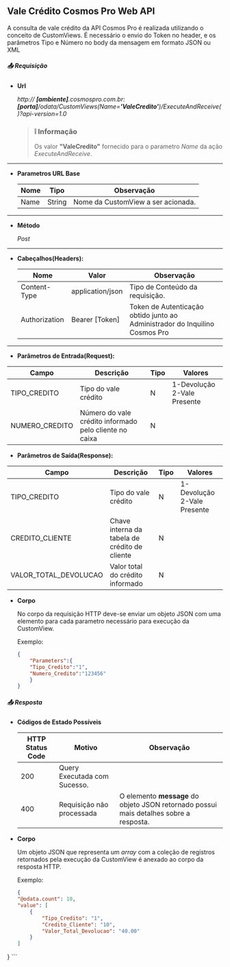 ## Vale Crédito Cosmos Pro Web API

A consulta de vale crédito da API Cosmos Pro é realizada utilizando o conceito de CustomViews.
É necessário o envio do Token no header, e os parâmetros Tipo e Número no body da mensagem em formato JSON ou XML

##### :outbox_tray: Requisição


- **Url** 

	*http:// **[ambiente]**.cosmospro.com.br:**[porta]**/odata/CustomViews(Name=**'ValeCredito'**)/ExecuteAndReceive()?api-version=1.0*
	
    > ### :grey_exclamation: Informação
    > Os valor **"ValeCredito"** fornecido para o parametro *Name* da ação *ExecuteAndReceive*.
	
---

- **Parametros URL Base**

    | Nome | Tipo | Observação
	| ------ | ------ | ------ |
	| Name | String | Nome da CustomView a ser acionada. 

---

- **Método** 

	*Post*
---

- **Cabeçalhos(Headers):**

	| Nome | Valor | Observação
	| ------ | ------ | ------ |
	| Content-Type | application/json | Tipo de Conteúdo da requisição.
	| Authorization | Bearer [Token] | Token de Autenticação obtido junto ao Administrador do Inquilino Cosmos Pro

---

- **Parâmetros de Entrada(Request):**

|Campo|Descrição|Tipo|Valores|
|------|------|------|------|
|TIPO_CREDITO|Tipo do vale crédito|N|1-Devolução 2-Vale Presente|
|NUMERO_CREDITO|Número do vale crédito informado pelo cliente no caixa|N||


- **Parâmetros de Saída(Response):**

|Campo|Descrição|Tipo|Valores|
|------|------|------|------|
|TIPO_CREDITO|Tipo do vale crédito|N|1-Devolução 2-Vale Presente|
|CREDITO_CLIENTE|Chave interna da tabela de crédito de cliente|N||
|VALOR_TOTAL_DEVOLUCAO|Valor total do crédito informado|N||


- **Corpo**

	No corpo da requisição HTTP deve-se enviar um objeto JSON com uma elemento para cada parametro necessário para execução da CustomView.

	Exemplo:

	```JSON
	{
        "Parameters":{
	    "Tipo_Credito":"1",
	    "Numero_Credito":"123456"
        }
    }
	```

##### :outbox_tray: Resposta

- **Códigos de Estado Possíveis**


	| HTTP Status Code | Motivo | Observação
	| ------ | ------ | ------ |
	| 200 | Query Executada com Sucesso. |
	| 400 | Requisição não processada | O elemento **message** do objeto JSON retornado possui mais detalhes sobre a resposta.


- **Corpo**

	Um objeto JSON que representa um *array* com a coleção de registros retornados pela execução da CustomView é anexado ao corpo da resposta HTTP.

	Exemplo:

	```JSON
    {
    "@odata.count": 10,
    "value": [
        {
            "Tipo_Credito": "1",
            "Credito_Cliente": "10",
            "Valor_Total_Devolucao": "40.00"
        }
    ]
}
	```
